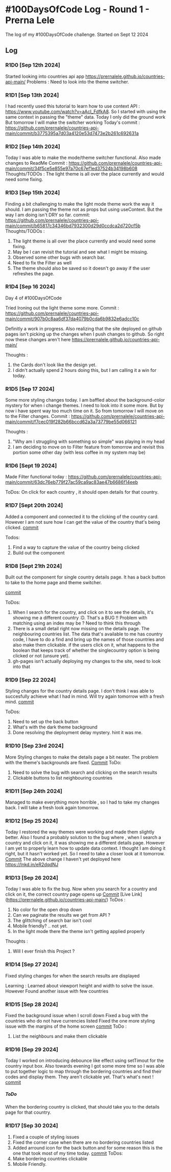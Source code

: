 # #100DaysOfCode Log - Round 1 - Prerna Lele

The log of my #100DaysOfCode challenge. Started on Sept 12 2024

## Log

### R1D0 [Sep 12th 2024]
Started looking into countries api app https://prernalele.github.io/countries-api-main/ 
Problems : Need to look into the theme switcher.

### R1D1 [Sep 13th 2024]
 I had recently used this tutorial to learn how to use context API : https://www.youtube.com/watch?v=aAcI_FdfkA8. 
 So I started with using the same context in passing the "theme" data. Today I only did the ground work
But tomorrow I will make the switcher working
Today's commit : https://github.com/prernalele/countries-api-main/commit/b3775395a7d03a4120e53d7473e2b261c692631a

### R1D2 [Sep 14th 2024]
Today I was able to make the mode/theme switcher functional.  Also made changes to ReadMe
Commit : https://github.com/prernalele/countries-api-main/commit/34f5ce5e855e97a70c67ef1ed37524b34198b608
Thoughts/TODOs : 
The light theme is all over the place currently and would need some fixing.

### R1D3 [Sep 15th 2024]
Finding a bit challenging to make the light mode theme work the way it should. I am passing the theme not as props but using useContext. But the way I am doing isn't DRY so far. 
commit: https://github.com/prernalele/countries-api-main/commit/b65817c34346bd7932300d29d0ccdca2d720cf5b  
Thoughts/TODOs : 
1. The light theme is all over the place currently and would need some fixing.
2. May be I can revisit the tutorial and see what I might be missing. 
3. Observed some other bugs with search bar. 
4. Need to fix the Filter as well
5. The theme should also be saved so it doesn't go away if the user refreshes the page.

### R1D4 [Sep 16 2024]
Day 4 of #100DaysOfCode 

Tried Ironing out the light theme some more. Commit : https://github.com/prernalele/countries-api-main/commit/907b0c8aa6df37da4079b0cda6b9832e6adcc10c

 Definitly a work in progress. Also realizing that the site deployed on github pages isn't picking up the changes when I push changes to github. So right now these changes aren't here https://prernalele.github.io/countries-api-main/ 

Thoughts : 

1. the Cards don't look like the design yet. 
2. I didn't actually spend 2 hours doing this, but I am calling it a win for today.

### R1D5 [Sep 17 2024]

Some more styling changes today. I am baffled about the background-color mystery for when i change themes. I need to look into it some more. But by now i have spent way too much time on it. So from tomorrow I will move on to the Filter changes. 
Commit : https://github.com/prernalele/countries-api-main/commit/f7cec019f282b66bccd62a3a73779be55d066121

Thoughts : 
1. "Why am I struggling with something so simple" was playing in my head
2. I am deciding to move on to Filter feature from tomorrow and revisit this portion some other day (with less coffee in my system may be)

### R1D6 [Sept 19 2024]
Made Filter functional today : 
https://github.com/prernalele/countries-api-main/commit/63dc76eb779f27ac59ca9ac83ae47b6686f14eeb 

ToDos: 
On click for each country , it should open details for that country. 

### R1D7 [Sept 20th 2024]
Added a component and connected it to the clicking of the country card. However I am not sure how I can get the value of the country that's being clicked. 
[commit](https://github.com/prernalele/countries-api-main/commit/382bf781df14d718dc6dda3faabe912727100f3d)

Todos:
1. Find a way to capture the value of the country being clicked
2. Build out the component

### R1D8 [Sept 21th 2024]
Built out the component for single country details page. It has a back button to take to the home page and theme switcher. 

[commit](https://github.com/prernalele/countries-api-main/commit/718796d790ee18b251abe9e4b3d209320142fe35)

ToDos:
1. When I search for the country, and click on it to see the details, it's showing me a different country :D. That's a BUG !! Problem with matching using an index may be ? Need to think this through
2. There is a small detail right now missing on the details page. The neighbouring countries list. The data that's available to me has country code, I have to do a find and bring up the names of those countries and also make them clickable. if the users click on it, what happens to the boolean that keeps track of whether the singlecountry option is being clicked or not (unsure yet).
3. gh-pages isn't actually deploying my changes to the site, need to look into that

### R1D9 [Sep 22 2024]
Styling changes for the country details page. I don't think I was able to succesfully achieve what I had in mind. Will try again tomorrow with a fresh mind. 
[commit](https://github.com/prernalele/countries-api-main/commit/d316189fa7099d89d347c3c7202f908ab4135d1b)

ToDos: 
1. Need to set up the back button
2. What's with the dark theme background
3. Done resolving the deployment delay mystery. hint it was me.

### R1D10 [Sep 23rd 2024]
More Styling changes to make the details page a bit neater. The problem with the theme's backgrounds are fixed. 
[Commit](https://github.com/prernalele/countries-api-main/commit/a392edc1a373bf808767864ed8a06c79d015400d)
ToDo:
1. Need to solve the bug with search and clicking on the search results
2. Clickable buttons to list neighbouring countries

### R1D11 [Sep 24th 2024]
Managed to make everything more horrible , so I had to take my changes back. I will take a fresh look again tomorrow. 

### R1D12 [Sep 25 2024]
Today I restored the way themes were working and made them slightly better. Also I found a probably solution to the bug where , when I search a country and click on it, it was showing me a different details page. However I am yet to properly learn how to update data context. I thought I am doing it right, but it hasn't worked yet. So I need to take a closer look at it tomorrow. 
[Commit](https://lnkd.in/g-RTiHwG)
The above change I haven't yet deployed here https://lnkd.in/eR2dqdNJ

### R1D13 [Sep 26 2024]
Today I was able to fix the bug. Now when you search for a country and click on it, the correct country page opens up
[Commit](https://github.com/prernalele/countries-api-main/commit/6594c4f811da3787efbcf28a259e78b7a5a1a63e)
[Live Link] (https://prernalele.github.io/countries-api-main/)
ToDos : 
1. No color for the open drop down
2. Can we paginate the results we get from API ?
3. The glittching of search bar isn't cool
4. Mobile friendly? .. not yet.
5. In the light mode there the theme isn't getting applied properly

Thoughts :
1. Will I ever finish this Project ?

### R1D14 [Sep 27 2024]
Fixed styling changes for when the search results are displayed

Learning : 
Learned about viewport height and width to solve the issue. However Found another issue with few countries

### R1D15 [Sep 28 2024]
Fixed the background issue when I scroll down
Fixed a bug with the countries who do not have currencies listed
Fixed the one more styling issue with the margins of the home screen
[commit](https://github.com/prernalele/countries-api-main/commit/9c51922829c73e6098a2fe5385fc034b357021be)
ToDo : 
1. List the neighbours and make them clickable

### R1D16 [Sep 29 2024]
Today I worked on introducing debounce like effect using setTimout for the country input box.
Also towards evening I got some more time so I was able to put together logic to map through the bordering countries and find their codes and display them. They aren't clickable yet. That's what's next ! 
[commit](https://github.com/prernalele/countries-api-main/commit/df7ec40f4010df20b5cbd5fafc649ade905d3863)
##### ToDo
When the bordering country is clicked, that should take you to the details page for that country. 

### R1D17 [Sep 30 2024]
1. Fixed a couple of styling issues
2. Fixed the corner case when there are no bordering countries listed
3. Added arround icon for the back button and for some reason this is the one that took most of my time today.
[commit](https://github.com/prernalele/countries-api-main/commit/8d5191572641aa9088f566f2a589fffa96098c0e)
ToDos:
1. Make bordering countries clickable
2. Mobile Friendly.

